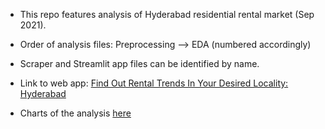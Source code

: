* This repo features analysis of Hyderabad residential rental market (Sep 2021).
* Order of analysis files: Preprocessing --> EDA (numbered accordingly)
* Scraper and Streamlit app files can be identified by name.

* Link to web app: [Find Out Rental Trends In Your Desired Locality: Hyderabad](https://share.streamlit.io/vijayv500/hyderabad-rental-market-analysis/main/streamlit_rental.py)

* Charts of the analysis [here](https://vijayv500.medium.com/mega-analysis-hyderabad-rental-market-in-charts-sep-2021-85f6b6a61c20) 
